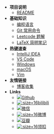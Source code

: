 - **项目说明**
  - [README](/README)
- **基础知识**
  - [编程语言](/basic/lans)
  - [Git 常用命令](/basic/git)
  - [Leetcode 题解](/basic/leetcode)
  - [LaTeX 简明笔记](/basic/latex)
- **热键速查**
  - [IntelliJ IDEA](/keys/keys-idea.md)
  - [VS Code](/keys/keys-vscode.md)
  - [Windows](/keys/keys-windows.md)
  - [macOS](/keys/keys-mac.md)
  - [Vim](/keys/keys-vim.md)
- **友情链接**
  - [博客收集](/links/friends)
- **Links**
  - [![](https://notes.abelsu7.top/_media/github.svg)Github](https://github.com/abelsu7)
  - [![](https://notes.abelsu7.top/_media/bilibili.ico ':size=16')bilibili](https://space.bilibili.com/59456951/#/)
  - [![](https://notes.abelsu7.top/_media/wechat.svg)微信](https://abelsu7.top/2018/09/21/how-to-learn-coding/#4-4-微信公众号)
  - [![](https://notes.abelsu7.top/_media/weibo.ico ':size=16')微博](https://weibo.com/abelsu7)
  - [![](https://notes.abelsu7.top/_media/douban.svg)豆瓣](https://www.douban.com/people/abelsu7/)
  - [![](https://notes.abelsu7.top/_media/leetcode.png ':size=16')领扣](https://leetcode-cn.com/13204159288/)